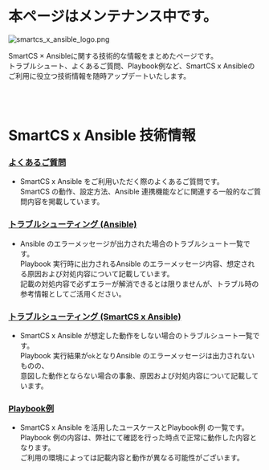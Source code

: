 # 本ページはメンテナンス中です。


![smartcs_x_ansible_logo.png](https://github.com/ssol-smartcs/ansible-handson/blob/master/smartcs_x_ansible_logo.png)

SmartCS × Ansibleに関する技術的な情報をまとめたページです。  
トラブルシュート、よくあるご質問、Playbook例など、SmartCS x Ansibleのご利用に役立つ技術情報を随時アップデートいたします。  

<br>
<br>

# SmartCS x Ansible 技術情報

### [よくあるご質問](./faq.md)

- SmartCS x Ansible をご利用いただく際のよくあるご質問です。  
SmartCS の動作、設定方法、Ansible 連携機能などに関連する一般的なご質問内容を掲載しています。  

### [トラブルシューティング (Ansible)](./troubleshooting.md)

- Ansible のエラーメッセージが出力された場合のトラブルシュート一覧です。  
Playbook 実行時に出力されるAnsible のエラーメッセージ内容、想定される原因および対処内容について記載しています。  
記載の対処内容で必ずエラーが解消できるとは限りませんが、トラブル時の参考情報としてご活用ください。  

### [トラブルシューティング (SmartCS x Ansible)](./smartcsmoduletips.md)

- SmartCS x Ansible が想定した動作をしない場合のトラブルシュート一覧です。  
Playbook 実行結果が`ok`となりAnsible のエラーメッセージは出力されないものの、  
意図した動作とならない場合の事象、原因および対処内容について記載しています。  

### [Playbook例](./playbook-example/README.md)

- SmartCS x Ansible を活用したユースケースとPlaybook例 の一覧です。  
Playbook 例の内容は、弊社にて確認を行った時点で正常に動作した内容となります。  
ご利用の環境によっては記載内容と動作が異なる可能性がございます。  
